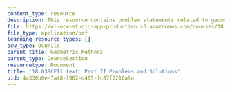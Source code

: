 ```yaml
---
content_type: resource
description: This resource contains problem statements related to geometric methods.
file: https://ol-ocw-studio-app-production.s3.amazonaws.com/courses/18-03sc-differential-equations-fall-2011/4a330b0e7a481962d405fc87f2210a9a_MIT18_03SCF11_ps1_II_s2s.pdf
file_type: application/pdf
learning_resource_types: []
ocw_type: OCWFile
parent_title: Geometric Methods
parent_type: CourseSection
resourcetype: Document
title: '18.03SCF11 text: Part II Problems and Solutions'
uid: 4a330b0e-7a48-1962-d405-fc87f2210a9a
---
```

